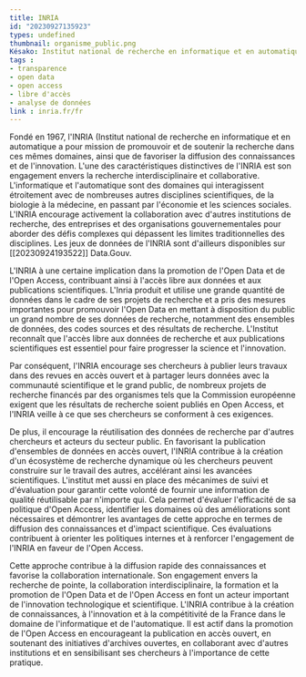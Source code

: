 ```yaml
---
title: INRIA
id: "20230927135923"
types: undefined
thumbnail: organisme_public.png
Késako: Institut national de recherche en informatique et en automatique
tags :
- transparence
- open data
- open access
- libre d'accès
- analyse de données
link : inria.fr/fr
---
```


Fondé en 1967, l'INRIA (Institut national de recherche en informatique et en automatique a pour mission de promouvoir et de soutenir la recherche dans ces mêmes domaines, ainsi que de favoriser la diffusion des connaissances et de l'innovation.
L'une des caractéristiques distinctives de l'INRIA est son engagement envers la recherche interdisciplinaire et collaborative. L'informatique et l'automatique sont des domaines qui interagissent étroitement avec de nombreuses autres disciplines scientifiques, de la biologie à la médecine, en passant par l'économie et les sciences sociales. L'INRIA encourage activement la collaboration avec d'autres institutions de recherche, des entreprises et des organisations gouvernementales pour aborder des défis complexes qui dépassent les limites traditionnelles des disciplines. Les jeux de données de l'INRIA sont d'ailleurs disponibles sur [[20230924193522]] Data.Gouv.

 L'INRIA à une certaine implication dans la promotion de l'Open Data et de l'Open Access, contribuant ainsi à l'accès libre aux données et aux publications scientifiques. L'Inria produit et utilise une grande quantité de données dans le cadre de ses projets de recherche et a pris des mesures importantes pour promouvoir l'Open Data en mettant à disposition du public un grand nombre de ses données de recherche, notamment des ensembles de données, des codes sources et des résultats de recherche. L'Institut reconnaît que l'accès libre aux données de recherche et aux publications scientifiques est essentiel pour faire progresser la science et l'innovation. 
 
 Par conséquent, l'INRIA encourage ses chercheurs à publier leurs travaux dans des revues en accès ouvert et à partager leurs données avec la communauté scientifique et le grand public, de nombreux projets de recherche financés par des organismes tels que la Commission européenne exigent que les résultats de recherche soient publiés en Open Access, et l'INRIA veille à ce que ses chercheurs se conforment à ces exigences. 

De plus, il encourage la réutilisation des données de recherche par d'autres chercheurs et acteurs du secteur public. En favorisant la publication d'ensembles de données en accès ouvert, l'INRIA contribue à la création d'un écosystème de recherche dynamique où les chercheurs peuvent construire sur le travail des autres, accélérant ainsi les avancées scientifiques. 
L'institut met aussi en place des mécanimes de suivi et d'évaluation pour garantir cette volonté de fournir une information de qualité réutilisable par n'importe qui. Cela permet d'évaluer l'efficacité de sa politique d'Open Access, identifier les domaines où des améliorations sont nécessaires et démontrer les avantages de cette approche en termes de diffusion des connaissances et d'impact scientifique. Ces évaluations contribuent à orienter les politiques internes et à renforcer l'engagement de l'INRIA en faveur de l'Open Access.

Cette approche contribue à la diffusion rapide des connaissances et favorise la collaboration internationale. Son engagement envers la recherche de pointe, la collaboration interdisciplinaire, la formation et la promotion de l'Open Data et de l'Open Access en font un acteur important de l'innovation technologique et scientifique. L'INRIA contribue à la création de connaissances, à l'innovation et à la compétitivité de la France dans le domaine de l'informatique et de l'automatique. 
Il est actif dans la promotion de l'Open Access en encourageant la publication en accès ouvert, en soutenant des initiatives d'archives ouvertes, en collaborant avec d'autres institutions et en sensibilisant ses chercheurs à l'importance de cette pratique.

